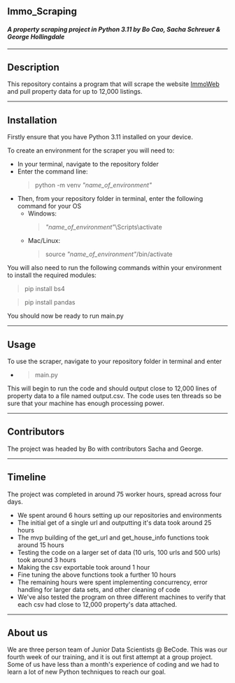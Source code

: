## Immo_Scraping
#### *A property scraping project in Python 3.11 by Bo Cao, Sacha Schreuer & George Hollingdale*
***
## Description
This repository contains a program that will scrape the website [ImmoWeb](https://www.immoweb.be/) and pull property data for up to 12,000 listings.
***
## Installation
Firstly ensure that you have Python 3.11 installed on your device.

To create an environment for the scraper you will need to:
* In your terminal, navigate to the repository folder
* Enter the command line:
  > python -m venv *"name_of_environment"*
* Then, from your repository folder in terminal, enter the following command for your OS
  * Windows: 
    > *"name_of_environment"*\Scripts\activate
  * Mac/Linux:
    > source *"name_of_environment"*/bin/activate

You will also need to run the following commands within your environment to install the required modules:
  > pip install bs4
  
  > pip install pandas

You should now be ready to run main.py
***
## Usage
To use the scraper, navigate to your repository folder in terminal and enter
* >main.py
  
This will begin to run the code and should output close to 12,000 lines of property data to a file named output.csv. The code uses ten threads so be sure that your machine has enough processing power.
***
## Contributors
The project was headed by Bo with contributors Sacha and George.
***
## Timeline
The project was completed in around 75 worker hours, spread across four days. 
  * We spent around 6 hours setting up our repositories and environments
  * The initial get of a single url and outputting it's data took around 25 hours
 * The mvp building of the get_url and get_house_info functions took around 15 hours
  * Testing the code on a larger set of data (10 urls, 100 urls and 500 urls) took around 3 hours
 * Making the csv exportable took around 1 hour
  * Fine tuning the above functions took a further 10 hours
  * The remaining hours were spent implementing concurrency, error handling for larger data sets, and other cleaning of code
  * We've also tested the program on three different machines to verify that each csv had close to 12,000 property's data attached.
  ***
  ## About us
  We are three person team of Junior Data Scientists @ BeCode. This was our fourth week of our training, and it is out first attempt at a group project. Some of us have less than a month's experience of coding and we had to learn a lot of new Python techniques to reach our goal.




